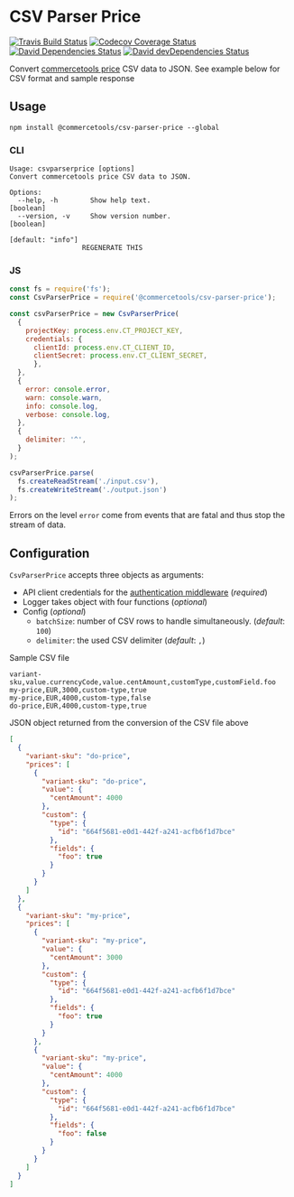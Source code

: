 # CSV Parser Price

[![Travis Build Status][travis-icon]][travis]
[![Codecov Coverage Status][codecov-icon]][codecov]
[![David Dependencies Status][david-icon]][david]
[![David devDependencies Status][david-dev-icon]][david-dev]

Convert [commercetools price](https://dev.commercetools.com/http-api-projects-products.html#price) CSV data to JSON. See example below for CSV format and sample response

## Usage
`npm install @commercetools/csv-parser-price --global`

### CLI
```
Usage: csvparserprice [options]
Convert commercetools price CSV data to JSON.

Options:
  --help, -h        Show help text.                                    [boolean]
  --version, -v     Show version number.                               [boolean]
                                                               [default: "info"]
                  REGENERATE THIS
```

### JS
```js
const fs = require('fs');
const CsvParserPrice = require('@commercetools/csv-parser-price');

const csvParserPrice = new CsvParserPrice(
  {
    projectKey: process.env.CT_PROJECT_KEY,
    credentials: {
      clientId: process.env.CT_CLIENT_ID,
      clientSecret: process.env.CT_CLIENT_SECRET,
      },
  },
  {
    error: console.error,
    warn: console.warn,
    info: console.log,
    verbose: console.log,
  },
  {
    delimiter: '^',
  }
);

csvParserPrice.parse(
  fs.createReadStream('./input.csv'),
  fs.createWriteStream('./output.json')
);
```
Errors on the level `error` come from events that are fatal and thus stop the stream of data.

## Configuration
`CsvParserPrice` accepts three objects as arguments:
- API client credentials for the [authentication middleware](https://commercetools.github.io/nodejs/docs/sdk/api/createAuthMiddlewareForClientCredentialsFlow.html) (_required_)
- Logger takes object with four functions (_optional_)
- Config (_optional_)
  - `batchSize`: number of CSV rows to handle simultaneously. (_default_: `100`)
  - `delimiter`: the used CSV delimiter (_default_: `,`)


Sample CSV file
```csv
variant-sku,value.currencyCode,value.centAmount,customType,customField.foo
my-price,EUR,3000,custom-type,true
my-price,EUR,4000,custom-type,false
do-price,EUR,4000,custom-type,true
```

JSON object returned from the conversion of the CSV file above
```json
[
  {
    "variant-sku": "do-price",
    "prices": [
      {
        "variant-sku": "do-price",
        "value": {
          "centAmount": 4000
        },
        "custom": {
          "type": {
            "id": "664f5681-e0d1-442f-a241-acfb6f1d7bce"
          },
          "fields": {
            "foo": true
          }
        }
      }
    ]
  },
  {
    "variant-sku": "my-price",
    "prices": [
      {
        "variant-sku": "my-price",
        "value": {
          "centAmount": 3000
        },
        "custom": {
          "type": {
            "id": "664f5681-e0d1-442f-a241-acfb6f1d7bce"
          },
          "fields": {
            "foo": true
          }
        }
      },
      {
        "variant-sku": "my-price",
        "value": {
          "centAmount": 4000
        },
        "custom": {
          "type": {
            "id": "664f5681-e0d1-442f-a241-acfb6f1d7bce"
          },
          "fields": {
            "foo": false
          }
        }
      }
    ]
  }
]
```

[commercetools]: https://commercetools.com/
[commercetools-icon]: https://cdn.rawgit.com/commercetools/press-kit/master/PNG/72DPI/CT%20logo%20horizontal%20RGB%2072dpi.png
[travis]: https://travis-ci.org/commercetools/csv-parser-price
[travis-icon]: https://img.shields.io/travis/commercetools/csv-parser-price/master.svg?style=flat-square
[codecov]: https://codecov.io/gh/commercetools/csv-parser-price
[codecov-icon]: https://img.shields.io/codecov/c/github/commercetools/csv-parser-price.svg?style=flat-square
[david]: https://david-dm.org/commercetools/csv-parser-price
[david-icon]: https://img.shields.io/david/commercetools/csv-parser-price.svg?style=flat-square
[david-dev]: https://david-dm.org/commercetools/csv-parser-price?type=dev
[david-dev-icon]: https://img.shields.io/david/dev/commercetools/csv-parser-price.svg?style=flat-square
